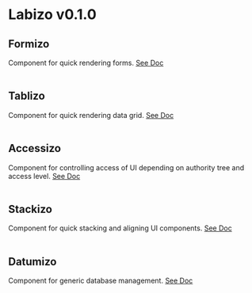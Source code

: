 # **Labizo v0.1.0**

## **Formizo**
Component for quick rendering forms. [See Doc](Formizo/README.md)
<br/><br/>

## **Tablizo**
Component for quick rendering data grid. [See Doc](Tablizo/README.md)
<br/><br/>

## **Accessizo**
Component for controlling access of UI depending on authority tree and access level. [See Doc](Accessizo/README.md)
<br/><br/>

## **Stackizo**
Component for quick stacking and aligning UI components. [See Doc](Stackizo/README.md)
<br/><br/>

## **Datumizo**
Component for generic database management. [See Doc](Datumizo/README.md)
<br/><br/>